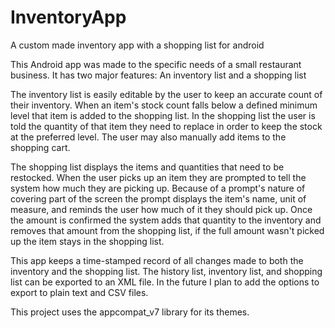 # InventoryApp
A custom made inventory app with a shopping list for android

This Android app was made to the specific needs of a small restaurant business. It has two major features: An inventory list and a shopping list

The inventory list is easily editable by the user to keep an accurate count of their inventory. When an item's stock count falls below a defined minimum level that item is added to the shopping list. In the shopping list the user is told the quantity of that item they need to replace in order to keep the stock at the preferred level. The user may also manually add items to the shopping cart.

The shopping list displays the items and quantities that need to be restocked. When the user picks up an item they are prompted to tell the system how much they are picking up. Because of a prompt's nature of covering part of the screen the prompt displays the item's name, unit of measure, and reminds the user how much of it they should pick up. Once the amount is confirmed the system adds that quantity to the inventory and removes that amount from the shopping list, if the full amount wasn't picked up the item stays in the shopping list.

This app keeps a time-stamped record of all changes made to both the inventory and the shopping list. The history list, inventory list, and shopping list can be exported to an XML file. In the future I plan to add the options to export to plain text and CSV files.

This project uses the appcompat_v7 library for its themes.

